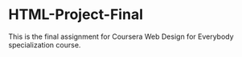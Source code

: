 # HTML-Project-Final
This is the final assignment for Coursera Web Design for Everybody specialization course.
